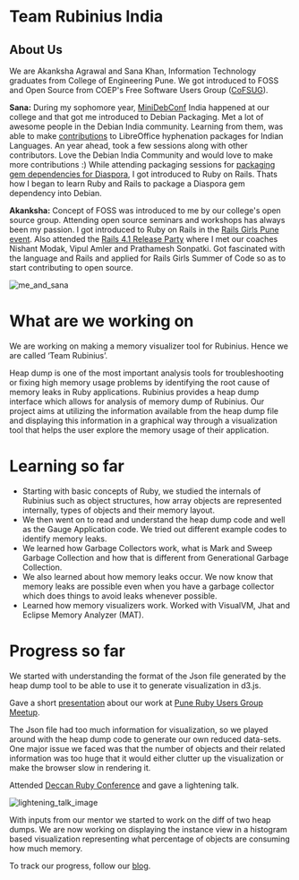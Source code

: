 # Team Rubinius India

## About Us

We are Akanksha Agrawal and Sana Khan, Information Technology graduates from College of Engineering Pune. We got introduced to FOSS and Open Source from COEP's Free Software Users Group ([CoFSUG](http://foss.coep.org.in/fosslab/cofsug.html)). 

**Sana:**  During my sophomore year, [MiniDebConf](https://wiki.debian.org/DebianIndia/MiniDebConf2010) India happened at our college and that got me introduced to Debian Packaging. Met a lot of awesome people in the Debian India community. Learning from them, was able to make [contributions](https://qa.debian.org/developer.php?login=sanakhan2011@gmail.com) to LibreOffice hyphenation packages for Indian Languages. An year ahead, took a few sessions along with other contributors. Love the Debian India Community and would love to make more contributions :) While attending packaging sessions for [packaging gem dependencies for Diaspora](https://wiki.debian.org/Diaspora/Packaging/Sessions), I got introduced to Ruby on Rails. Thats how I began to learn Ruby and Rails to package a Diaspora gem dependency into Debian.

**Akanksha:** Concept of FOSS was introduced to me by our college's open source group. Attending open source seminars and workshops has always been my passion. I got introduced to Ruby on Rails in the [Rails Girls Pune event](http://blog.joshsoftware.com/2013/08/30/railsgirls-pune-the-gold-and-the-beautiful/). Also attended the [Rails 4.1 Release Party](https://twitter.com/vipulnsward/status/459971085128040448/photo/1) where I met our coaches Nishant Modak, Vipul Amler and Prathamesh Sonpatki. Got fascinated with the language and Rails and applied for Rails Girls Summer of Code so as to start contributing to open source. 

![me_and_sana](https://cloud.githubusercontent.com/assets/2115379/4102379/a91b12dc-3126-11e4-97c2-72be345214be.JPG "me_and_sana")

# What are we working on

We are working on making a memory visualizer tool for Rubinius. Hence we are called ‘Team Rubinius’. 

Heap dump is one of the most important analysis tools for troubleshooting or fixing high memory usage problems by identifying the root cause of memory leaks in Ruby applications. Rubinius provides a heap dump interface which allows for analysis of memory dump of Rubinius. Our project aims at utilizing the information available from the heap dump file and displaying this information in a graphical way through a visualization tool that helps the user explore the memory usage of their application. 

# Learning so far

* Starting with basic concepts of Ruby, we studied the internals of Rubinius such as object structures, how array objects are represented internally, types of objects and their memory layout.
* We then went on to read and understand the heap dump code and well as the Gauge Application code. We tried out different example codes to identify memory leaks.
* We learned how Garbage Collectors work, what is Mark and Sweep Garbage Collection and how that is different from Generational Garbage Collection.
* We also learned about how memory leaks occur. We now know that memory leaks are possible even when you have a garbage collector which does things to avoid leaks whenever possible. 
* Learned how memory visualizers work. Worked with VisualVM, Jhat and Eclipse Memory Analyzer (MAT).

# Progress so far

We started with understanding the format of the Json file generated by the heap dump tool to be able to use it to generate visualization in d3.js. 

Gave a short [presentation](http://www.slideshare.net/akankshaaha/prug-rubinius-presentation) about our work at [Pune Ruby Users Group Meetup](http://www.meetup.com/PuneRailsMeetup/events/192782212/).

The Json file had too much information for visualization, so we played around with the heap dump code to generate our own reduced data-sets. One major issue we faced was that the number of objects and their related information was too huge that it would either clutter up the visualization or make the browser slow in rendering it. 

Attended [Deccan Ruby Conference](http://www.deccanrubyconf.org/) and gave a lightening talk.

![lightening_talk_image](https://cloud.githubusercontent.com/assets/2115379/4102383/ca4300dc-3126-11e4-9a0b-017ff06a72aa.jpg "Lightening_Talk")

With inputs from our mentor we started to work on the diff of two heap dumps. We are now working on displaying the instance view in a histogram based visualization representing what percentage of objects are consuming how much memory.

To track our progress, follow our [blog](http://teamrubiniusrgsoc14.blogspot.in/).  
